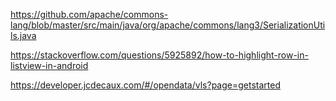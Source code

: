 https://github.com/apache/commons-lang/blob/master/src/main/java/org/apache/commons/lang3/SerializationUtils.java  

https://stackoverflow.com/questions/5925892/how-to-highlight-row-in-listview-in-android  

https://developer.jcdecaux.com/#/opendata/vls?page=getstarted

